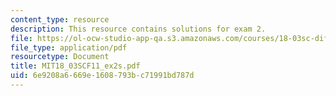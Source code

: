 ```yaml
---
content_type: resource
description: This resource contains solutions for exam 2.
file: https://ol-ocw-studio-app-qa.s3.amazonaws.com/courses/18-03sc-differential-equations-fall-2011/6e9208a6669e1608793bc71991bd787d_MIT18_03SCF11_ex2s.pdf
file_type: application/pdf
resourcetype: Document
title: MIT18_03SCF11_ex2s.pdf
uid: 6e9208a6-669e-1608-793b-c71991bd787d
---
```

